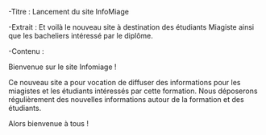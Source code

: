 -Titre :
Lancement du site InfoMiage

-Extrait :
Et voilà le nouveau site à destination des étudiants Miagiste ainsi que les bacheliers intéressé par le diplôme.

-Contenu :

Bienvenue sur le site Infomiage !


Ce nouveau site a pour vocation de diffuser des informations pour les miagistes et les étudiants intéressés par cette formation. Nous déposerons régulièrement des nouvelles informations autour de la formation et des étudiants.

Alors bienvenue à tous !